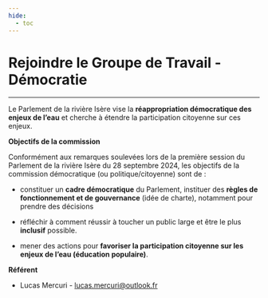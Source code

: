 ```yaml
---
hide:
  - toc
---
```


# Rejoindre le Groupe de Travail - Démocratie

---
Le Parlement de la rivière Isère vise la **réappropriation démocratique des enjeux de l’eau** et cherche à étendre la participation citoyenne sur ces enjeux.

**Objectifs de la commission**

Conformément aux remarques soulevées lors de la première session du Parlement de la rivière Isère du 28 septembre 2024, les objectifs de la commission démocratique (ou politique/citoyenne) sont de : 

- constituer un **cadre démocratique** du Parlement, instituer des **règles de fonctionnement et de gouvernance** (idée de charte), notamment pour prendre des décisions

- réfléchir à comment réussir à toucher un public large et être le plus **inclusif** possible.

- mener des actions pour **favoriser la participation citoyenne sur les enjeux de l’eau (éducation populaire)**.

**Référent**

* Lucas Mercuri - lucas.mercuri@outlook.fr
